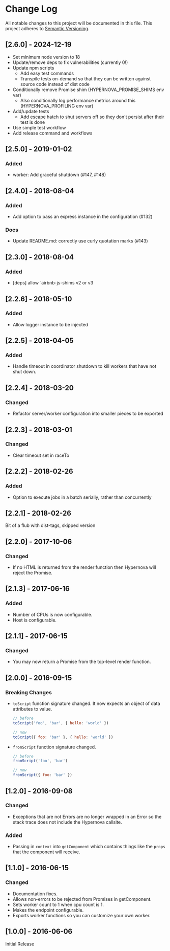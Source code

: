 # Change Log

All notable changes to this project will be documented in this file.
This project adheres to [Semantic Versioning](http://semver.org/).

## [2.6.0] - 2024-12-19

- Set minimum node version to 18
- Update/remove deps to fix vulnerabilities (currently 0!)
- Update npm scripts
  - Add easy test commands
  - Transpile tests on-demand so that they can be written against source code instead of dist code
- Conditionally remove Promise shim (HYPERNOVA_PROMISE_SHIMS env var)
  - Also conditionally log performance metrics around this (HYPERNOVA_PROFILING env var)
- Add/update tests
  - Add escape hatch to shut servers off so they don't persist after their test is done
- Use simple test workflow
- Add release command and workflows

## [2.5.0] - 2019-01-02

### Added
- worker: Add graceful shutdown (#147, #148)

## [2.4.0] - 2018-08-04

### Added
- Add option to pass an express instance in the configuration (#132)

### Docs
- Update README.md: correctly use curly quotation marks (#143)

## [2.3.0] - 2018-08-04

### Added
- [deps] allow `airbnb-js-shims v2 or v3

## [2.2.6] - 2018-05-10

### Added

- Allow logger instance to be injected

## [2.2.5] - 2018-04-05

### Added

- Handle timeout in coordinator shutdown to kill workers that have not shut down.

## [2.2.4] - 2018-03-20

### Changed

- Refactor server/worker configuration into smaller pieces to be exported

## [2.2.3] - 2018-03-01

### Changed

- Clear timeout set in raceTo

## [2.2.2] - 2018-02-26

### Added

- Option to execute jobs in a batch serially, rather than concurrently

## [2.2.1] - 2018-02-26

Bit of a flub with dist-tags, skipped version

## [2.2.0] - 2017-10-06

### Changed

- If no HTML is returned from the render function then Hypernova will reject the Promise.

## [2.1.3] - 2017-06-16

### Added

- Number of CPUs is now configurable.
- Host is configurable.


## [2.1.1] - 2017-06-15

### Changed

- You may now return a Promise from the top-level render function.


## [2.0.0] - 2016-09-15

### Breaking Changes

- `toScript` function signature changed. It now expects an object of data attributes to value.

  ```js
  // before
  toScript('foo', 'bar', { hello: 'world' })

  // now
  toScript({ foo: 'bar' }, { hello: 'world' })
  ```

- `fromScript` function signature changed.

  ```js
  // before
  fromScript('foo', 'bar')

  // now
  fromScript({ foo: 'bar' })
  ```

## [1.2.0] - 2016-09-08

### Changed

- Exceptions that are not Errors are no longer wrapped in an Error so the stack trace does not
  include the Hypernova callsite.

### Added

- Passing in `context` into `getComponent` which contains things like the `props` that the
  component will receive.

## [1.1.0] - 2016-06-15

### Changed

- Documentation fixes.
- Allows non-errors to be rejected from Promises in getComponent.
- Sets worker count to 1 when cpu count is 1.
- Makes the endpoint configurable.
- Exports worker functions so you can customize your own worker.

## [1.0.0] - 2016-06-06

Initial Release
